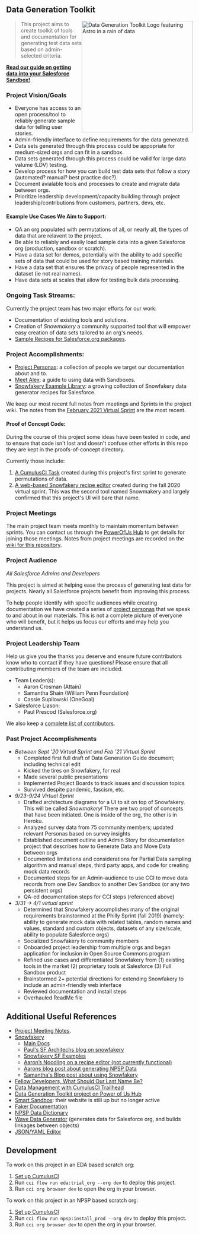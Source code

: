 ## Data Generation Toolkit

<img src="https://raw.githubusercontent.com/SFDO-Community-Sprints/DataGenerationToolkit/master/Assets/DataGenerationLogoFinal051320.png" width="300" alt="Data Generation Toolkit Logo featuring Astro in a rain of data" style="float:right" >

> This project aims to create toolkit of tools and documentation for generating test data sets based on admin-selected criteria.

**[Read our guide on getting data into your Salesforce Sandbox!](https://sfdo-community-sprints.github.io/DataGenerationToolkit/DataGenGuide)**

### Project Vision/Goals

- Everyone has access to an open process/tool to reliably generate sample data for telling user stories.
- Admin-friendly interface to define requirements for the data generated.
- Data sets generated through this process could be appopriate for medium-sized orgs and can fit in a sandbox.
- Data sets generated through this process could be valid for large data valume (LDV) testing.
- Develop process for how you can build test data sets that follow a story (automated? manual? best practice doc?).
- Document avialable tools and processes to create and migrate data between orgs.
- Prioritize leadership development/capacity building through project leadership/contributions from customers, partners, devs, etc.

#### Example Use Cases We Aim to Support:

- QA an org populated with permutations of all, or nearly all, the types of data that are relavent to the project.
- Be able to reliably and easily load sample data into a given Salesforce org (production, sandbox or scratch).
- Have a data set for demos, potentially with the ability to add specific sets of data that could be used for story based training materials.
- Have a data set that ensures the privacy of people represented in the dataset (ie not real names).
- Have data sets at scales that allow for testing bulk data processing.

### Ongoing Task Streams:

Currently the project team has two major efforts for our work:

- Documentation of existing tools and solutions.
- Creation of _Snowmakery_ a community supported tool that will empower easy creation of data sets tailored to an org's needs.
- [Sample Recipes for Salesforce.org packages](https://github.com/SFDO-Community-Sprints/DataGenerationToolkit/tree/main/snowfakery_samples).

### Project Accomplishments:

- [Project Personas](https://raw.githubusercontent.com/SFDO-Community-Sprints/DataGenerationToolkit/master/Assets/DataGenPersonas_202102.pdf): a collection of people we target our documentation about and to.
- [Meet Alex](https://sfdo-community-sprints.github.io/DataGenerationToolkit/DataGenGuide): a guide to using data with Sandboxes.
- [Snowfakery Example Library](https://github.com/SFDO-Community-Sprints/DataGenerationToolkit/tree/main/snowfakery_samples): a growing collection of Snowfakery data generator recipes for Salesforce.

We keep our most recent full notes from meetings and Sprints in the project wiki. The notes from the [February 2021 Virtual Sprint](https://github.com/SFDO-Community-Sprints/DataGenerationToolkit/wiki/February-2021-Virtual-Sprint-Accomplishments) are the most recent.

#### Proof of Concept Code:

During the course of this project some ideas have been tested in code, and to ensure that code isn't lost and doesn't confuse other efforts in this repo they are kept in the proofs-of-concept directory.

Currently those include:

1. [A CumulusCI Task](proofs-of-concept/OriginalCciTask) created during this project's first sprint to generate permutations of data.
1. [A web-based Snowfakery recipe editor](proofs-of-concept/SnowmakeryEditory) created during the fall 2020 virtual sprint. This was the second tool named Snowmakery and largely confirmed that this project's UI will bare that name.

### Project Meetings

The main project team meets monthly to maintain momentum between sprints. You can contact us through the [PowerOfUs Hub](https://powerofus.force.com/s/group/0F91E000000brOoSAI/community-project-data-generation) to get details for joining those meetings. Notes from project meetings are recorded on the [wiki for this repository](https://github.com/SFDO-Community-Sprints/DataGenerationToolkit/wiki).

### Project Audience

_All Salesforce Admins and Developers_

This project is aimed at helping ease the process of generating test data for projects. Nearly all Salesforce projects benefit from improving this process.

To help people identify with specific audiences while creating documentation we have created a series of [project personas](https://raw.githubusercontent.com/SFDO-Community-Sprints/DataGenerationToolkit/master/Assets/DataGenPersonas_202102.pdf) that we speak to and about in our materials. This is not a complete picture of everyone who will benefit, but it helps us focus our efforts and may help you understand us.

### Project Leadership Team

Help us give you the thanks you deserve and ensure future contributors know who to contact if they have questions! Please ensure that all contributing members of the team are included.

- Team Leader(s):
  - Aaron Crosman (Attain)
  - Samantha Shain (William Penn Foundation)
  - Cassie Supilowski (OneGoal)
- Salesforce Liason:
  - Paul Prescod (Salesforce.org)

We also keep a [complete list of contributors](https://github.com/SFDO-Community-Sprints/DataGenerationToolkit/wiki/Project-Contributors).

### Past Project Accomplishments

- *Between Sept '20 Virtual Sprint and Feb '21 Virtual Sprint*
  - Completed first full draft of Data Generation Guide document; including technical edit
  - Kicked the tires on Snowfakery, for real
  - Made several public presentations
  - Implemented Project Boards to track issues and discussion topics
  - Survived despite pandemic, fascism, etc.
- *9/23-9/24 Virtual Sprint*
  - Drafted architecture diagrams for a UI to sit on top of Snowfakery. This will be called _Snowmakery!_ There are two proof of concepts that have been initiated. One is inside of the org, the other is in Heroku.
  - Analyzed survey data from 75 community members; updated relevant Personas based on survey insights
  - Established document outline and Admin Story for documentation project that describes how to Generate Data and Move Data between orgs
  - Documented limitations and considerations for Partial Data sampling algorithm and manual steps, third party apps, and code for creating mock data records
  - Documented steps for an Admin-audience to use CCI to move data records from one Dev Sandbox to another Dev Sandbox (or any two persistent orgs)
  - QA-ed documentation steps for CCI steps (referenced above)
- *3/31 -> 4/1 virtual sprint*
  - Determined that Snowfakery accomplishes many of the original requirements brainstormed at the Philly Sprint (fall 2019) (namely: ability to generate mock data with related tables, random names and values, standard and custom objects, datasets of any size/scale, ability to populate Salesforce orgs)
  - Socialized Snowfakery to community members
  - Onboarded project leadership from multiple orgs and began application for inclusion in Open Source Commons program
  - Refined use cases and differentiated Snowfakery from (1) existing tools in the market (2) proprietary tools at Salesforce (3) Full Sandbox product
  - Brainstormed 2+ potential directions for extending Snowfakery to include an admin-friendly web interface
  - Reviewed documentation and install steps
  - Overhauled ReadMe file

## Additional Useful References

- [Project Meeting Notes](https://github.com/SFDO-Community-Sprints/DataGenerationToolkit/wiki).
- [Snowfakery](https://github.com/SFDO-Tooling/Snowfakery)
  - [Main Docs](https://snowfakery.readthedocs.io/en/docs/)
  - [Paul's SF Architechs blog on snowfakery](https://medium.com/salesforce-architects/generate-realistic-datasets-with-snowfakery-5349225b033d)
  - [Snowfakery SF Examples](https://github.com/SFDO-Tooling/Snowfakery/tree/master/examples)
  - [Aaron’s Noodling on a recipe editor (not currently functional)](https://github.com/acrosman/snowmakery)
  - [Aarons blog post about generating NPSP Data](https://spinningcode.org/2020/11/generate-sample-data-for-salesforce-npsp/)
  - [Samantha's Blog post about using Snowfakery](https://thedataarealright.blog/2021/01/15/snowfakery-till-you-makery/)
- [Fellow Developers, What Should Our Last Name Be?](https://dev.to/roygreenfeld/fellow-developers-what-should-our-last-name-be-cle)
- [Data Management with CumulusCI Trailhead](https://trailhead.salesforce.com/en/content/learn/modules/data-management-with-cumulusci?trail_id=build-applications-with-cumulusci)
- [Data Generation Toolkit project on Power of Us Hub](https://powerofus.force.com/s/group/0F91E000000brOoSAI/community-project-data-generation)
- [Smart Sandbox](https://www.smartsandbox.com/index.html): their website is still up but no longer active
- [Faker Documentation](https://faker.readthedocs.io/en/master/)
- [NPSP Data Dictionary](https://attain-projects.quip.com/yD1wAsdz1m1Q/NPSP-Public-Data-Dictionary)
- [Wave Data Generator](https://github.com/ttse-sfdc/sfdc-wave-data-generator) (generates data for Salesforce org, and builds linkages between objects)
- [JSON/YAML Editor](https://json-editor.github.io/json-editor/)

## Development

To work on this project in an EDA based scratch org:

1. [Set up CumulusCI](https://cumulusci.readthedocs.io/en/latest/tutorial.html)
2. Run `cci flow run eda:trial_org --org dev` to deploy this project.
3. Run `cci org browser dev` to open the org in your browser.

To work on this project in an NPSP based scratch org:

1. [Set up CumulusCI](https://cumulusci.readthedocs.io/en/latest/tutorial.html)
2. Run `cci flow run npsp:install_prod --org dev` to deploy this project.
3. Run `cci org browser dev` to open the org in your browser.